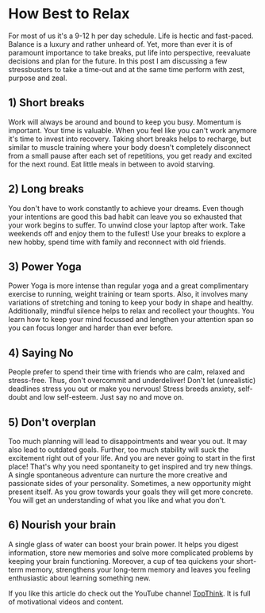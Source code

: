 # How Best to Relax

For most of us it's a 9-12 h per day schedule. Life is hectic and fast-paced. Balance is a luxury and rather unheard of. Yet, more than ever it is of paramount importance to take breaks, put life into perspective, reevaluate decisions and plan for the future. In this post I am discussing a few stressbusters to take a time-out and at the same time perform with zest, purpose and zeal.

## 1) Short breaks

Work will always be around and bound to keep you busy. Momentum is important. Your time is valuable. When you feel like you can't work anymore it's time to invest into recovery. Taking short breaks helps to recharge, but similar to muscle training where your body doesn't completely disconnect from a small pause after each set of repetitions, you get ready and excited for the next round. Eat little meals in between to avoid starving.

## 2) Long breaks

You don't have to work constantly to achieve your dreams. Even though your intentions are good this bad habit can leave you so exhausted that your work begins to suffer. To unwind close your laptop after work. Take weekends off and enjoy them to the fullest! Use your breaks to explore a new hobby, spend time with family and reconnect with old friends.

## 3) Power Yoga

Power Yoga is more intense than regular yoga and a great complimentary exercise to running, weight training or team sports. Also, it involves many variations of stretching and toning to keep your body in shape and healthy. Additionally, mindful silence helps to relax and recollect your thoughts. You learn how to keep your mind focussed and lengthen your attention span so you can focus longer and harder than ever before.

## 4) Saying No

People prefer to spend their time with friends who are calm, relaxed and stress-free. Thus, don't overcommit and underdeliver! Don't let (unrealistic) deadlines stress you out or make you nervous! Stress breeds anxiety, self-doubt and low self-esteem. Just say no and move on.

## 5) Don't overplan

Too much planning will lead to disappointments and wear you out. It may also lead to outdated goals. Further, too much stability will suck the excitement right out of your life. And you are never going to start in the first place! That's why you need spontaneity to get inspired and try new things. A single spontaneous adventure can nurture the more creative and passionate sides of your personality. Sometimes, a new opportunity might present itself. As you grow towards your goals they will get more concrete. You will get an understanding of what you like and what you don't.

## 6) Nourish your brain

A single glass of water can boost your brain power. It helps you digest information, store new memories and solve more complicated problems by keeping your brain functioning. Moreover, a cup of tea quickens your short-term memory, strengthens your long-term memory and leaves you feeling enthusiastic about learning something new.

If you like this article do check out the YouTube channel [TopThink](https://www.youtube.com/channel/UCMlGmHokrQRp-RaNO7aq4Uw). It is full of motivational videos and content.
